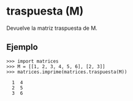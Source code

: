 # traspuesta (M) #

Devuelve la matriz traspuesta de M.

## Ejemplo ##
```
>>> import matrices
>>> M = [[1, 2, 3, 4, 5, 6], [2, 3]]
>>> matrices.imprime(matrices.traspuesta(M))

  1  4
  2  5
  3  6
```